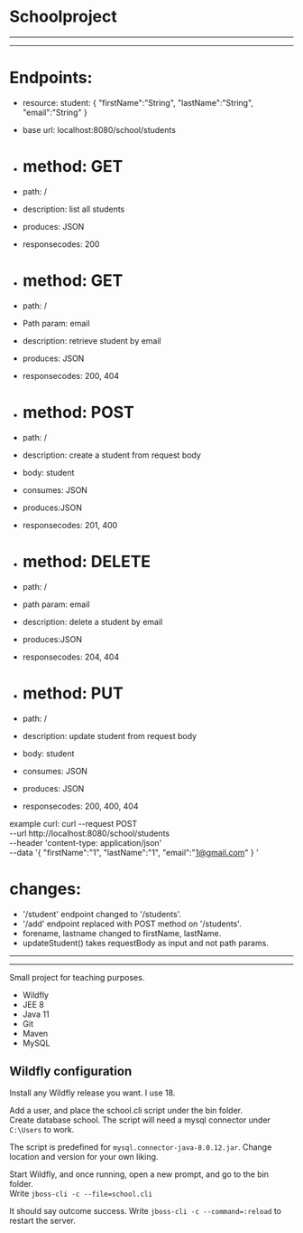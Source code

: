 # Schoolproject
--------------------------------------------------------------------------
--------------------------------------------------------------------------
# Endpoints:
  
 * resource: student:
 {
 "firstName":"String",
 "lastName":"String", 
 "email":"String"
 }
  
  * base url: localhost:8080/school/students

  
  * # method: GET
  * path: /
  * description: list all students
  * produces: JSON
  * responsecodes: 200
  
  * # method: GET
  * path: /
  * Path param: email
  * description: retrieve student by email
  * produces: JSON
  * responsecodes: 200, 404
  
  * # method: POST
  * path: /
  * description: create a student from request body
  * body: student
  * consumes: JSON
  * produces:JSON
  * responsecodes: 201, 400
  
  
  * # method: DELETE
  * path: /
  * path param: email
  * description: delete a student by email
  * produces:JSON
  * responsecodes: 204, 404
  
  * # method: PUT
  * path: /
  * description: update student from request body
  * body: student
  * consumes: JSON
  * produces: JSON
  * responsecodes: 200, 400, 404

  
  example curl: 
  curl --request POST \
  --url http://localhost:8080/school/students \
  --header 'content-type: application/json' \
  --data '{	
	"firstName":"1",
	"lastName":"1",
	"email":"1@gmail.com"
}	'


# changes:

  * '/student' endpoint changed to '/students'.
  * '/add' endpoint replaced with POST method on '/students'.
  * forename, lastname changed to firstName, lastName.
  * updateStudent() takes requestBody as input and not path params.
  
--------------------------------------------------------------------------
--------------------------------------------------------------------------
Small project for teaching purposes.

* Wildfly
* JEE 8 
* Java 11
* Git
* Maven
* MySQL

## Wildfly configuration

Install any Wildfly release you want. I use 18.

Add a user, and place the school.cli script under the bin folder.<br>
Create database school. The script will need a mysql connector under `C:\Users`
to work. 

The script is predefined for `mysql.connector-java-8.0.12.jar`. Change location and version for your own liking.

Start Wildfly, and once running, open a new prompt, and go to the bin folder.<br>
Write `jboss-cli -c --file=school.cli`

It should say outcome success. Write `jboss-cli -c --command=:reload` to restart the server.



 
